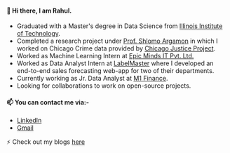 
#### 👋 Hi there, I am Rahul. 
 - Graduated with a Master's degree in Data Science from [Illinois Institute of Technology](https://www.iit.edu). 
 - Completed a research project under [Prof. Shlomo Argamon](https://about.me/shlomoargamon) in which I worked on Chicago Crime data provided by [Chicago Justice Project](https://chicagojustice.org).
 - Worked as Machine Learning Intern at [Epic Minds IT Pvt. Ltd.](https://epicmindsit.com)
 - Worked as Data Analyst Intern at [LabelMaster](https://www.labelmaster.com/) where I developed an end-to-end sales forecasting web-app for two of their departments.
 - Currently working as Jr. Data Analyst at [M1 Finance](https://www.m1finance.com).
 - Looking for collaborations to work on open-source projects.
 
#### 📫 You can contact me via:-
- [LinkedIn](https://www.linkedin.com/in/rahul-nair-99007a9/)
- [Gmail](mailto:rahulmnair1997@gmail.com)

⚡ Check out my blogs [here](https://rahulmnair7.github.io/#blog)

<!--
[![Rahul's GitHub stats](https://github-readme-stats.vercel.app/api?username=rahulmnair1997&show_icons=true&theme=jolly)](https://github.com/anuraghazra/github-readme-stats)
-->


<!--
**rahulmnair1997/rahulmnair1997** is a ✨ _special_ ✨ repository because its `README.md` (this file) appears on your GitHub profile.

Here are some ideas to get you started:

- 🔭 I’m currently working on ...
- 🌱 I’m currently learning ...
- 👯 I’m looking to collaborate on ...
- 🤔 I’m looking for help with ...
- 💬 Ask me about ...
- 📫 How to reach me: ...
- 😄 Pronouns: ...
- ⚡ Fun fact: ...
-->
